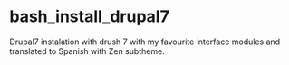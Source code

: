 # bash_install_drupal7
Drupal7 instalation with drush 7 with my favourite interface modules and translated to Spanish with Zen subtheme.
